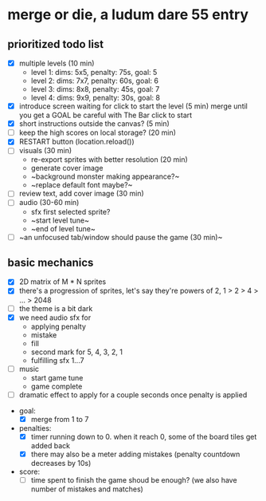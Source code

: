 # merge or die, a ludum dare 55 entry

## prioritized todo list

- [x] multiple levels (10 min)
    - level 1: dims: 5x5, penalty: 75s, goal: 5
    - level 2: dims: 7x7, penalty: 60s, goal: 6
    - level 3: dims: 8x8, penalty: 45s, goal: 7
    - level 4: dims: 9x9, penalty: 30s, goal: 8
- [x] introduce screen waiting for click to start the level (5 min)
    merge until you get a GOAL
    be careful with The Bar
    click to start
- [x] short instructions outside the canvas? (5 min)
- [ ] keep the high scores on local storage? (20 min)
- [x] RESTART button (location.reload())
- [ ] visuals (30 min)
    - re-export sprites with better resolution (20 min)
    - generate cover image
    - ~background monster making appearance?~
    - ~replace default font maybe?~
- [ ] review text, add cover image (30 min)
- [ ] audio (30-60 min)
    - sfx first selected sprite?
    - ~start level tune~
    - ~end of level tune~
- [ ] ~an unfocused tab/window should pause the game (30 min)~

## basic mechanics

- [x] 2D matrix of M * N sprites
- [x] there's a progression of sprites, let's say they're powers of 2, 1 > 2 > 4 > ... > 2048
- [ ] the theme is a bit dark
- [x] we need audio sfx for
    - applying penalty
    - mistake
    - fill
    - second mark for 5, 4, 3, 2, 1
    - fulfilling sfx 1...7
- [ ] music
    - start game tune
    - game complete
- [ ] dramatic effect to apply for a couple seconds once penalty is applied
- goal:
    - [x] merge from 1 to 7
- penalties:
    - [x] timer running down to 0. when it reach 0, some of the board tiles get added back
    - [x] there may also be a meter adding mistakes (penalty countdown decreases by 10s)
- score:
    - [ ] time spent to finish the game shoud be enough? (we also have number of mistakes and matches)
